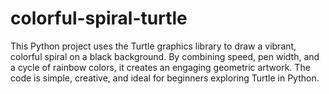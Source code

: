# colorful-spiral-turtle
This Python project uses the Turtle graphics library to draw a vibrant, colorful spiral on a black background. By combining speed, pen width, and a cycle of rainbow colors, it creates an engaging geometric artwork. The code is simple, creative, and ideal for beginners exploring Turtle in Python.
